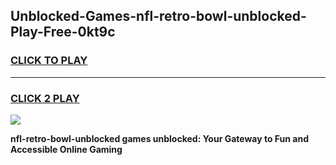 
## Unblocked-Games-nfl-retro-bowl-unblocked-Play-Free-0kt9c
<h3>
<a href="https://premium76.site?title=nfl-retro-bowl-unblocked&ref=24M">CLICK TO PLAY</a></h3>
<hr>

<h3>
<a href="https://premium76.site?title=nfl-retro-bowl-unblocked&ref=24M">CLICK 2 PLAY</a>
  
</h3>

<a href="https://premium76.site?title=nfl-retro-bowl-unblocked&ref=24M"><img src="https://clearcache.store/games.png"></a>


**nfl-retro-bowl-unblocked games unblocked: Your Gateway to Fun and Accessible Online Gaming**
